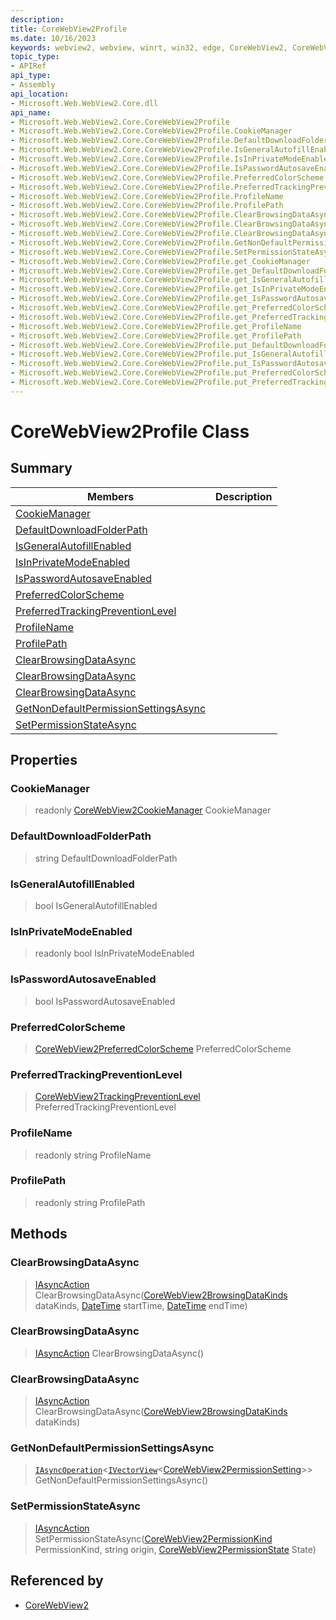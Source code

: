 ```yaml
---
description: 
title: CoreWebView2Profile
ms.date: 10/16/2023
keywords: webview2, webview, winrt, win32, edge, CoreWebView2, CoreWebView2Controller, browser control, edge html, CoreWebView2Profile
topic_type:
- APIRef
api_type:
- Assembly
api_location:
- Microsoft.Web.WebView2.Core.dll
api_name:
- Microsoft.Web.WebView2.Core.CoreWebView2Profile
- Microsoft.Web.WebView2.Core.CoreWebView2Profile.CookieManager
- Microsoft.Web.WebView2.Core.CoreWebView2Profile.DefaultDownloadFolderPath
- Microsoft.Web.WebView2.Core.CoreWebView2Profile.IsGeneralAutofillEnabled
- Microsoft.Web.WebView2.Core.CoreWebView2Profile.IsInPrivateModeEnabled
- Microsoft.Web.WebView2.Core.CoreWebView2Profile.IsPasswordAutosaveEnabled
- Microsoft.Web.WebView2.Core.CoreWebView2Profile.PreferredColorScheme
- Microsoft.Web.WebView2.Core.CoreWebView2Profile.PreferredTrackingPreventionLevel
- Microsoft.Web.WebView2.Core.CoreWebView2Profile.ProfileName
- Microsoft.Web.WebView2.Core.CoreWebView2Profile.ProfilePath
- Microsoft.Web.WebView2.Core.CoreWebView2Profile.ClearBrowsingDataAsync
- Microsoft.Web.WebView2.Core.CoreWebView2Profile.ClearBrowsingDataAsync
- Microsoft.Web.WebView2.Core.CoreWebView2Profile.ClearBrowsingDataAsync
- Microsoft.Web.WebView2.Core.CoreWebView2Profile.GetNonDefaultPermissionSettingsAsync
- Microsoft.Web.WebView2.Core.CoreWebView2Profile.SetPermissionStateAsync
- Microsoft.Web.WebView2.Core.CoreWebView2Profile.get_CookieManager
- Microsoft.Web.WebView2.Core.CoreWebView2Profile.get_DefaultDownloadFolderPath
- Microsoft.Web.WebView2.Core.CoreWebView2Profile.get_IsGeneralAutofillEnabled
- Microsoft.Web.WebView2.Core.CoreWebView2Profile.get_IsInPrivateModeEnabled
- Microsoft.Web.WebView2.Core.CoreWebView2Profile.get_IsPasswordAutosaveEnabled
- Microsoft.Web.WebView2.Core.CoreWebView2Profile.get_PreferredColorScheme
- Microsoft.Web.WebView2.Core.CoreWebView2Profile.get_PreferredTrackingPreventionLevel
- Microsoft.Web.WebView2.Core.CoreWebView2Profile.get_ProfileName
- Microsoft.Web.WebView2.Core.CoreWebView2Profile.get_ProfilePath
- Microsoft.Web.WebView2.Core.CoreWebView2Profile.put_DefaultDownloadFolderPath
- Microsoft.Web.WebView2.Core.CoreWebView2Profile.put_IsGeneralAutofillEnabled
- Microsoft.Web.WebView2.Core.CoreWebView2Profile.put_IsPasswordAutosaveEnabled
- Microsoft.Web.WebView2.Core.CoreWebView2Profile.put_PreferredColorScheme
- Microsoft.Web.WebView2.Core.CoreWebView2Profile.put_PreferredTrackingPreventionLevel
---
```


# CoreWebView2Profile Class



## Summary

Members|Description
--|--
[CookieManager](#cookiemanager) | 
[DefaultDownloadFolderPath](#defaultdownloadfolderpath) | 
[IsGeneralAutofillEnabled](#isgeneralautofillenabled) | 
[IsInPrivateModeEnabled](#isinprivatemodeenabled) | 
[IsPasswordAutosaveEnabled](#ispasswordautosaveenabled) | 
[PreferredColorScheme](#preferredcolorscheme) | 
[PreferredTrackingPreventionLevel](#preferredtrackingpreventionlevel) | 
[ProfileName](#profilename) | 
[ProfilePath](#profilepath) | 
[ClearBrowsingDataAsync](#clearbrowsingdataasync) | 
[ClearBrowsingDataAsync](#clearbrowsingdataasync) | 
[ClearBrowsingDataAsync](#clearbrowsingdataasync) | 
[GetNonDefaultPermissionSettingsAsync](#getnondefaultpermissionsettingsasync) | 
[SetPermissionStateAsync](#setpermissionstateasync) | 

## Properties

### CookieManager

> readonly  [CoreWebView2CookieManager](corewebview2cookiemanager.md) CookieManager

### DefaultDownloadFolderPath

>  string DefaultDownloadFolderPath

### IsGeneralAutofillEnabled

>  bool IsGeneralAutofillEnabled

### IsInPrivateModeEnabled

> readonly  bool IsInPrivateModeEnabled

### IsPasswordAutosaveEnabled

>  bool IsPasswordAutosaveEnabled

### PreferredColorScheme

>  [CoreWebView2PreferredColorScheme](corewebview2preferredcolorscheme.md) PreferredColorScheme

### PreferredTrackingPreventionLevel

>  [CoreWebView2TrackingPreventionLevel](corewebview2trackingpreventionlevel.md) PreferredTrackingPreventionLevel

### ProfileName

> readonly  string ProfileName

### ProfilePath

> readonly  string ProfilePath



## Methods

### ClearBrowsingDataAsync

> [IAsyncAction](/uwp/api/Windows.Foundation.IAsyncAction) ClearBrowsingDataAsync([CoreWebView2BrowsingDataKinds](corewebview2browsingdatakinds.md) dataKinds, [DateTime](/uwp/api/Windows.Foundation.DateTime) startTime, [DateTime](/uwp/api/Windows.Foundation.DateTime) endTime)



### ClearBrowsingDataAsync

> [IAsyncAction](/uwp/api/Windows.Foundation.IAsyncAction) ClearBrowsingDataAsync()



### ClearBrowsingDataAsync

> [IAsyncAction](/uwp/api/Windows.Foundation.IAsyncAction) ClearBrowsingDataAsync([CoreWebView2BrowsingDataKinds](corewebview2browsingdatakinds.md) dataKinds)



### GetNonDefaultPermissionSettingsAsync

> [`IAsyncOperation`](/uwp/api/Windows.Foundation.IAsyncOperation-1)&lt;[`IVectorView`](/uwp/api/Windows.Foundation.Collections.IVectorView-1)&lt;[CoreWebView2PermissionSetting](corewebview2permissionsetting.md)&gt;&gt; GetNonDefaultPermissionSettingsAsync()



### SetPermissionStateAsync

> [IAsyncAction](/uwp/api/Windows.Foundation.IAsyncAction) SetPermissionStateAsync([CoreWebView2PermissionKind](corewebview2permissionkind.md) PermissionKind, string origin, [CoreWebView2PermissionState](corewebview2permissionstate.md) State)






## Referenced by

- [CoreWebView2](corewebview2.md)
